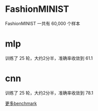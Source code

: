 # FashionMINIST

FashionMINIST 一共有  60,000 个样本

# mlp

训练了 25 轮，大约2分半，准确率收敛到 61.1

# cnn 

训练了 25 轮，大约2分半，准确率收敛到 78.1

[更多benchmark](http://fashion-mnist.s3-website.eu-central-1.amazonaws.com/#)